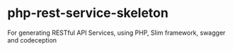 # php-rest-service-skeleton
For generating RESTful API Services, using PHP, Slim framework, swagger and codeception
